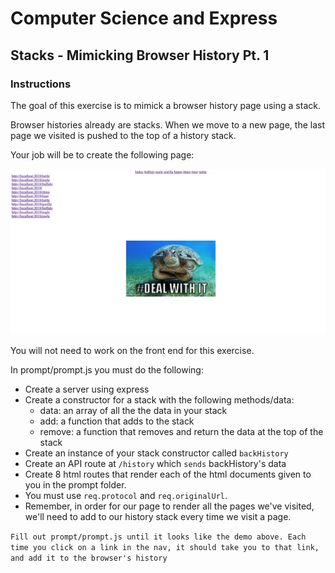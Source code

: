 # Computer Science and Express

## Stacks - Mimicking Browser History Pt. 1

### Instructions

The goal of this exercise is to mimick a browser history page using a stack.

Browser histories already are stacks. When we move to a new page, the last page we visited is pushed to the top of a history stack.

Your job will be to create the following page:

<img src="demo.png">

You will not need to work on the front end for this exercise. 

In prompt/prompt.js you must do the following:
- Create a server using express
- Create a constructor for a stack with the following methods/data:
  - data: an array of all the the data in your stack
  - add: a function that adds to the stack
  - remove: a function that removes and return the data at the top of the stack
- Create an instance of your stack constructor called `backHistory`
- Create an API route at `/history` which `sends` backHistory's data
- Create 8 html routes that render each of the html documents given to you in the prompt folder. 
- You must use `req.protocol` and `req.originalUrl`.
- Remember, in order for our page to render all the pages we've visited, we'll need to add to our history stack every time we visit a page.

`Fill out prompt/prompt.js until it looks like the demo above. Each time you click on a link in the nav, it should take you to that link, and add it to the browser's history`
